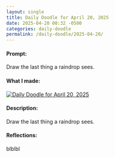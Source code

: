 ```yaml
---
layout: single
title: Daily Doodle for April 20, 2025
date: 2025-04-20 00:32 -0500
categories: daily-doodle
permalink: /daily-doodle/2025-04-20/
---
```

#### Prompt: 
Draw the last thing a raindrop sees.

#### What I made:
<a href="/assets/images/doodles/doodle-2025-04-20-IMG_123.HEIC.jpg" target="_blank" class="daily-doodle-link">
  <img src="/assets/images/doodles/doodle-2025-04-20-IMG_123.HEIC.jpg" alt="Daily Doodle for April 20, 2025" class="daily-doodle-image">
</a>

#### Description:
Draw the last thing a raindrop sees.

#### Reflections: 
blblbl
